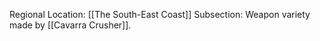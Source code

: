 Regional Location: [[The South-East Coast]]
Subsection: Weapon variety made by [[Cavarra Crusher]].
